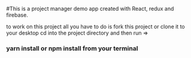 #This is a project manager demo app created with React, redux and firebase.

to work on this project all you have to do is fork this project or clone it to your desktop
cd into the project directory and then run =>
### yarn install or npm install from your terminal
